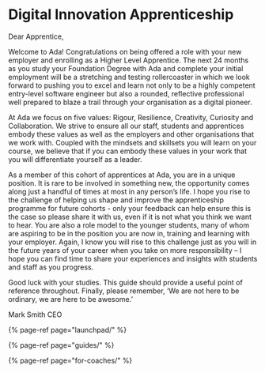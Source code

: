 # Digital Innovation Apprenticeship

Dear Apprentice,

Welcome to Ada! Congratulations on being offered a role with your new employer and enrolling as a Higher Level Apprentice. The next 24 months as you study your Foundation Degree with Ada and complete your initial employment will be a stretching and testing rollercoaster in which we look forward to pushing you to excel and learn not only to be a highly competent entry-level software engineer but also a rounded, reflective professional well prepared to blaze a trail through your organisation as a digital pioneer.

At Ada we focus on five values: Rigour, Resilience, Creativity, Curiosity and Collaboration. We strive to ensure all our staff, students and apprentices embody these values as well as the employers and other organisations that we work with. Coupled with the mindsets and skillsets you will learn on your course, we believe that if you can embody these values in your work that you will differentiate yourself as a leader.

As a member of this cohort of apprentices at Ada, you are in a unique position. It is rare to be involved in something new, the opportunity comes along just a handful of times at most in any person’s life. I hope you rise to the challenge of helping us shape and improve the apprenticeship programme for future cohorts - only your feedback can help ensure this is the case so please share it with us, even if it is not what you think we want to hear. You are also a role model to the younger students, many of whom are aspiring to be in the position you are now in, training and learning with your employer. Again, I know you will rise to this challenge just as you will in the future years of your career when you take on more responsibility – I hope you can find time to share your experiences and insights with students and staff as you progress.

Good luck with your studies. This guide should provide a useful point of reference throughout. Finally, please remember, ‘We are not here to be ordinary, we are here to be awesome.’

Mark Smith CEO

{% page-ref page="launchpad/" %}

{% page-ref page="guides/" %}

{% page-ref page="for-coaches/" %}

